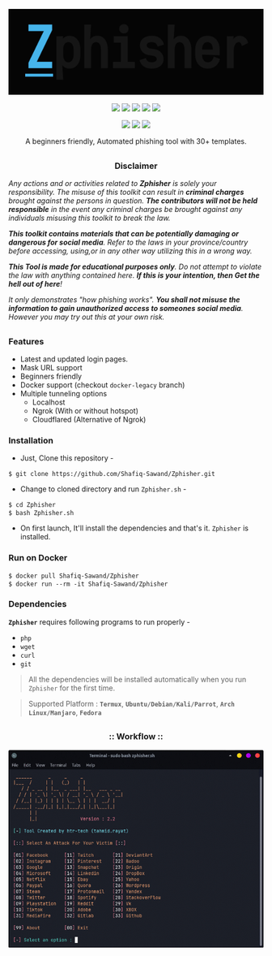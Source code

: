 <!-- Zphisher -->

<p align="center">
  <img src=".imgs/logo.png">
</p>

<p align="center">
  <img src="https://img.shields.io/badge/Version-2.2-green?style=for-the-badge">
  <img src="https://img.shields.io/github/license/Shafiq-Sawand/Zphisher?style=for-the-badge">
  <img src="https://img.shields.io/github/stars/Shafiq-Sawand/Zphisher?style=for-the-badge">
  <img src="https://img.shields.io/github/issues/Shafiq-Sawand/Zphisher?color=red&style=for-the-badge">
  <img src="https://img.shields.io/github/forks/Shafiq-Sawand/Zphisher?color=teal&style=for-the-badge">
</p>

<p align="center">
  <img src="https://img.shields.io/badge/Author-SHAFIQ--SAWAND-cyan?style=flat-square">
  <img src="https://img.shields.io/badge/Open%20Source-Yes-cyan?style=flat-square">
  <img src="https://img.shields.io/badge/Written%20In-Bash-cyan?style=flat-square">
</p>

<p align="center">A beginners friendly, Automated phishing tool with 30+ templates.</p>

##

<h3><p align="center">Disclaimer</p></h3>

<i>Any actions and or activities related to <b>Zphisher</b> is solely your responsibility. The misuse of this toolkit can result in <b>criminal charges</b> brought against the persons in question. <b>The contributors will not be held responsible</b> in the event any criminal charges be brought against any individuals misusing this toolkit to break the law.

<b>This toolkit contains materials that can be potentially damaging or dangerous for social media</b>. Refer to the laws in your province/country before accessing, using,or in any other way utilizing this in a wrong way.

<b>This Tool is made for educational purposes only</b>. Do not attempt to violate the law with anything contained here. <b>If this is your intention, then Get the hell out of here</b>!

It only demonstrates "how phishing works". <b>You shall not misuse the information to gain unauthorized access to someones social media</b>. However you may try out this at your own risk.</i>

##

### Features

- Latest and updated login pages.
- Mask URL support 
- Beginners friendly
- Docker support (checkout `docker-legacy` branch)
- Multiple tunneling options
  - Localhost
  - Ngrok (With or without hotspot)
  - Cloudflared (Alternative of Ngrok)


### Installation

- Just, Clone this repository -
```
$ git clone https://github.com/Shafiq-Sawand/Zphisher.git
```

- Change to cloned directory and run `Zphisher.sh` -
```
$ cd Zphisher
$ bash Zphisher.sh
```

- On first launch, It'll install the dependencies and that's it. `Zphisher` is installed.

### Run on Docker
```
$ docker pull Shafiq-Sawand/Zphisher
$ docker run --rm -it Shafiq-Sawand/Zphisher
```

### Dependencies

**`Zphisher`** requires following programs to run properly - 
- `php`
- `wget`
- `curl`
- `git`

> All the dependencies will be installed automatically when you run `Zphisher` for the first time.

> Supported Platform : **`Termux`**, **`Ubuntu/Debian/Kali/Parrot`**, **`Arch Linux/Manjaro`**, **`Fedora`**

##

<h3 align="center">
:: Workflow ::
</h3>
<p align="center">
<img src=".imgs/wf.gif"/>
</p>

